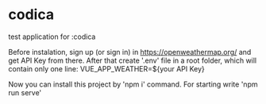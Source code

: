# codica
test application for :codica

Before instalation, sign up (or sign in) in https://openweathermap.org/ and get API Key from there. After that create '.env' file in a root folder, which will contain only one line:
VUE_APP_WEATHER=${your API Key}

Now you can install this project by 'npm i' command.
For starting write 'npm run serve'
